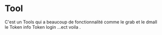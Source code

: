 # Tool
C'est un Tools qui a beaucoup de fonctionnalité  comme le grab et le dmall le Token info Token login ...ect voila .
